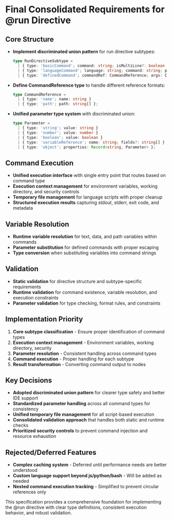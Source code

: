 # Final Consolidated Requirements for @run Directive

## Core Structure

- **Implement discriminated union pattern** for run directive subtypes:
  ```typescript
  type RunDirectiveSubtype = 
    | { type: 'basicCommand'; command: string; isMultiLine?: boolean }
    | { type: 'languageCommand'; language: string; command: string; parameters: Parameter[] }
    | { type: 'definedCommand'; commandRef: CommandReference; args: CommandArg[] };
  ```

- **Define CommandReference type** to handle different reference formats:
  ```typescript
  type CommandReference = 
    | { type: 'name'; name: string }
    | { type: 'path'; path: string[] };
  ```

- **Unified parameter type system** with discriminated union:
  ```typescript
  type Parameter = 
    | { type: 'string'; value: string }
    | { type: 'number'; value: number }
    | { type: 'boolean'; value: boolean }
    | { type: 'variableReference'; name: string; fields?: string[] }
    | { type: 'object'; properties: Record<string, Parameter> };
  ```

## Command Execution

- **Unified execution interface** with single entry point that routes based on command type
- **Execution context management** for environment variables, working directory, and security controls
- **Temporary file management** for language scripts with proper cleanup
- **Structured execution results** capturing stdout, stderr, exit code, and metadata

## Variable Resolution

- **Runtime variable resolution** for text, data, and path variables within commands
- **Parameter substitution** for defined commands with proper escaping
- **Type conversion** when substituting variables into command strings

## Validation

- **Static validation** for directive structure and subtype-specific requirements
- **Runtime validation** for command existence, variable resolution, and execution constraints
- **Parameter validation** for type checking, format rules, and constraints

## Implementation Priority

1. **Core subtype classification** - Ensure proper identification of command types
2. **Execution context management** - Environment variables, working directory, security
3. **Parameter resolution** - Consistent handling across command types
4. **Command execution** - Proper handling for each subtype
5. **Result transformation** - Converting command output to nodes

## Key Decisions

- **Adopted discriminated union pattern** for clearer type safety and better IDE support
- **Standardized parameter handling** across all command types for consistency
- **Unified temporary file management** for all script-based execution
- **Consolidated validation approach** that handles both static and runtime checks
- **Prioritized security controls** to prevent command injection and resource exhaustion

## Rejected/Deferred Features

- **Complex caching system** - Deferred until performance needs are better understood
- **Custom language support beyond js/python/bash** - Will be added as needed
- **Nested command execution tracking** - Simplified to prevent circular references only

This specification provides a comprehensive foundation for implementing the @run directive with clear type definitions, consistent execution behavior, and robust validation.